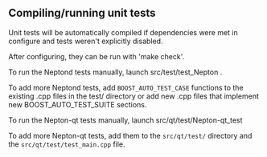 Compiling/running unit tests
------------------------------------

Unit tests will be automatically compiled if dependencies were met in configure
and tests weren't explicitly disabled.

After configuring, they can be run with 'make check'.

To run the Neptond tests manually, launch src/test/test_Nepton .

To add more Neptond tests, add `BOOST_AUTO_TEST_CASE` functions to the existing
.cpp files in the test/ directory or add new .cpp files that
implement new BOOST_AUTO_TEST_SUITE sections.

To run the Nepton-qt tests manually, launch src/qt/test/Nepton-qt_test

To add more Nepton-qt tests, add them to the `src/qt/test/` directory and
the `src/qt/test/test_main.cpp` file.
